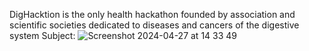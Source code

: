 DigHacktion is the only health hackathon founded by association and scientific societies dedicated to diseases and cancers of the digestive system
Subject: ![Screenshot 2024-04-27 at 14 33 49](https://github.com/iamwen1023/Dighacktion/assets/60364538/4dc78de0-ea58-41bb-b10f-e919d282e76d)


